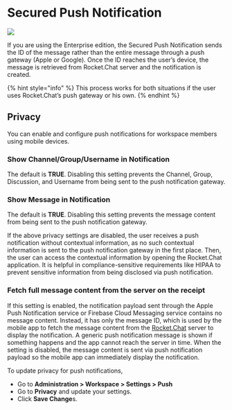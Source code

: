 # Secured Push Notification

![](<../../../.gitbook/assets/2021-06-10\_22-31-38 (3) (3) (3) (3) (3) (3) (3) (3) (3) (2) (3) (1) (1) (1) (1) (1) (1) (1) (11) (17).jpg>)

If you are using the Enterprise edition, the Secured Push Notification sends the ID of the message rather than the entire message through a push gateway (Apple or Google). Once the ID reaches the user’s device, the message is retrieved from Rocket.Chat server and the notification is created.

{% hint style="info" %}
This process works for both situations if the user uses Rocket.Chat’s push gateway or his own.
{% endhint %}

## Privacy

You can enable and configure push notifications for workspace members using mobile devices.

### Show Channel/Group/Username in Notification

The default is **TRUE**. Disabling this setting prevents the Channel, Group, Discussion, and Username from being sent to the push notification gateway.

### Show Message in Notification

The default is **TRUE**. Disabling this setting prevents the message content from being sent to the push notification gateway.

If the above privacy settings are disabled, the user receives a push notification without contextual information, as no such contextual information is sent to the push notification gateway in the first place. Then, the user can access the contextual information by opening the Rocket.Chat application. It is helpful in compliance-sensitive requirements like HIPAA to prevent sensitive information from being disclosed via push notification.

### **Fetch full message content from the server on the receipt**

If this setting is enabled, the notification payload sent through the Apple Push Notification service or Firebase Cloud Messaging service contains no message content. Instead, it has only the message ID, which is used by the mobile app to fetch the message content from the [Rocket.Chat](http://rocket.chat) server to display the notification. A generic push notification message is shown if something happens and the app cannot reach the server in time. When the setting is disabled, the message content is sent via push notification payload so the mobile app can immediately display the notification.

To update privacy for push notifications,

* Go to **Administration > Workspace > Settings > Push**
* Go to **Privacy** and update your settings.
* Click **Save Change**s.
